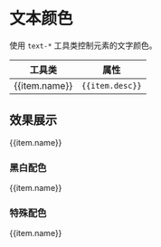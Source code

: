 # 文本颜色

使用 `text-*` 工具类控制元素的文字颜色。

<Example class="p-0">
  <table class="table">
    <thead>
      <tr>
        <th>工具类</th>
        <th>属性</th>
      </tr>
    </thead>
    <tbody>
      <tr v-for="item in textColorJson">
        <td>{{item.name}}</td>
        <td><code>{{item.desc}}</code></td>
      </tr>
    </tbody>
   </table>
</Example>

## 效果展示

<Example background="light-circle">
	<div class="-grid -grid-cols-5 -gap-4">
		<div v-for="item in textColorJson.slice(0, 7)" class="-h-10 flex -justify-center -items-center" :class="item.name">{{item.name}}</div>
	</div>
</Example>

### 黑白配色

<Example background="blue-circle">
	<div class="-grid -grid-cols-5 -gap-4">
		<div v-for="item in textColorJson.slice(7, 14)" class="-h-10 flex -justify-center -items-center" :class="item.name">{{item.name}}</div>
	</div>
</Example>

### 特殊配色

<Example background="blue-circle">
	<div class="-grid -grid-cols-5 -gap-4">
		<div v-for="item in textColorJson.slice(14)" class="-h-10 flex -justify-center -items-center" :class="item.name">{{item.name}}</div>
	</div>
</Example>

<script setup>
  const textColorJson = [
    {name: 'text-primary', desc: 'color: #2b80ff;'},
    {name: 'text-secondary', desc: 'color: #37b2fe;'},
    {name: 'text-success', desc: 'color: #17ce97;'},
    {name: 'text-warning', desc: 'color: #ffa34d;'},
    {name: 'text-danger', desc: 'color: #ff5858;'},
    {name: 'text-important', desc: 'color: #ff4f9e;'},
    {name: 'text-special', desc: 'color: #9d5eff;'},
    {name: 'text-white', desc: 'color: #fff;'},
    {name: 'text-lighter', desc: 'color: #e3e4e9;'},
    {name: 'text-light', desc: 'color: #e6eaf1;'},
    {name: 'text-gray', desc: 'color: #9ea3b0;'},
    {name: 'text-dark', desc: 'color: #5e626d;'},
    {name: 'text-darker', desc: 'color: #1b1f28;'},
    {name: 'text-black', desc: 'color: #000;'},
    {name: 'text-canvas', desc: 'color: #fff;'},
    {name: 'text-surface', desc: 'color: #f4f5f7;'},
    {name: 'text-inverse', desc: 'color: #3c4353;'},
  ]
</script>
